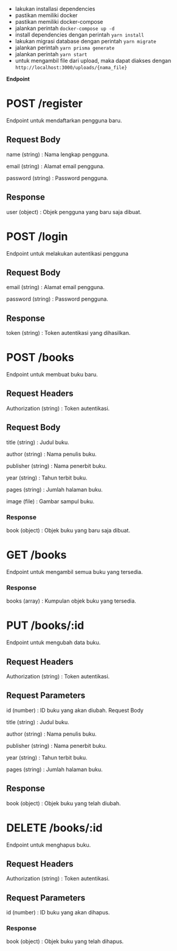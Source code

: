 - lakukan installasi dependencies
- pastikan memiliki docker
- pastikan memiliki docker-compose
- jalankan perintah `docker-compose up -d`
- install dependencies dengan perintah `yarn install`
- lakukan migrasi database dengan perintah `yarn migrate`
- jalankan perintah `yarn prisma generate`
- jalankan perintah `yarn start`
- untuk mengambil file dari upload, maka dapat diakses dengan `http://localhost:3000/uploads/{nama_file}`

**Endpoint**


# POST /register


Endpoint untuk mendaftarkan pengguna baru.

## Request Body

name (string) : Nama lengkap pengguna.

email (string) : Alamat email pengguna.

password (string) : Password pengguna.

## Response

user (object) : Objek pengguna yang baru saja dibuat.


# POST /login
Endpoint untuk melakukan autentikasi pengguna

## Request Body

email (string) : Alamat email pengguna.

password (string) : Password pengguna.

## Response
token (string) : Token autentikasi yang dihasilkan.


# POST /books

Endpoint untuk membuat buku baru.

## Request Headers

 Authorization (string) : Token autentikasi.
## Request Body

title (string) : Judul buku.

author (string) : Nama penulis buku.

publisher (string) : Nama penerbit buku.

year (string) : Tahun terbit buku.

pages (string) : Jumlah halaman buku.

image (file) : Gambar sampul buku.

### Response

book (object) : Objek buku yang baru saja dibuat.

# GET /books
Endpoint untuk mengambil semua buku yang tersedia.

### Response

books (array) : Kumpulan objek buku yang tersedia.

# PUT /books/:id
Endpoint untuk mengubah data buku.

## Request Headers

Authorization (string) : Token autentikasi.

## Request Parameters

id (number) : ID buku yang akan diubah.
Request Body

title (string) : Judul buku.

author (string) : Nama penulis buku.

publisher (string) : Nama penerbit buku.

year (string) : Tahun terbit buku.

pages (string) : Jumlah halaman buku.
## Response

book (object) : Objek buku yang telah diubah.

# DELETE /books/:id
Endpoint untuk menghapus buku.

## Request Headers

Authorization (string) : Token autentikasi.
## Request Parameters

id (number) : ID buku yang akan dihapus.

### Response

book (object) : Objek buku yang telah dihapus.
